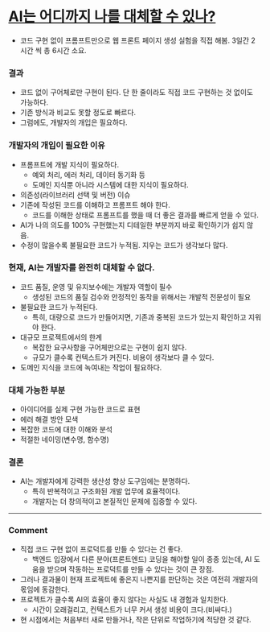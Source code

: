 # [AI는 어디까지 나를 대체할 수 있나?](https://tech.kakao.com/posts/699)

- 코드 구현 없이 프롬프트만으로 웹 프론트 페이지 생성 실험을 직접 해봄. 3일간 2시간 씩 총 6시간 소요.

### 결과
- 코드 없이 구어체로만 구현이 된다. 단 한 줄이라도 직접 코드 구현하는 것 없이도 가능하다.
- 기존 방식과 비교도 못할 정도로 빠르다.
- 그럼에도, 개발자의 개입은 필요하다.

### 개발자의 개입이 필요한 이유
- 프롬프트에 개발 지식이 필요하다.
  - 예외 처리, 에러 처리, 데이터 동기화 등
  - 도메인 지식뿐 아니라 시스템에 대한 지식이 필요하다.
- 의존성(라이브러리 선택 및 버전) 이슈
- 기존에 작성된 코드를 이해하고 프롬프트 해야 한다.
  - 코드를 이해한 상태로 프롬프트를 했을 때 더 좋은 결과를 빠르게 얻을 수 있다.
- AI가 나의 의도를 100% 구현했는지 디테일한 부분까지 바로 확인하기가 쉽지 않음.
- 수정이 많을수록 불필요한 코드가 누적됨. 지우는 코드가 생각보다 많다.

### 현재, AI는 개발자를 완전히 대체할 수 없다.
- 코드 품질, 운영 및 유지보수에는 개발자 역할이 필수
  - 생성된 코드의 품질 검수와 안정적인 동작을 위해서는 개발적 전문성이 필요
- 불필요한 코드가 누적된다.
  - 특히, 대량으로 코드가 만들어지면, 기존과 중복된 코드가 있는지 확인하고 지워야 한다.
- 대규모 프로젝트에서의 한계
  - 복잡한 요구사항을 구어체만으로는 구현이 쉽지 않다.
  - 규모가 클수록 컨텍스트가 커진다. 비용이 생각보다 클 수 있다.
- 도메인 지식을 코드에 녹여내는 작업이 필요하다.

### 대체 가능한 부분
- 아이디어를 실제 구현 가능한 코드로 표현
- 에러 해결 방안 모색
- 복잡한 코드에 대한 이해와 분석
- 적절한 네이밍(변수명, 함수명)

### 결론
- AI는 개발자에게 강력한 생산성 향상 도구임에는 분명하다.
  - 특히 반복적이고 구조화된 개발 업무에 효율적이다.
  - 개발자는 더 창의적이고 본질적인 문제에 집중할 수 있다.

---

### Comment
- 직접 코드 구현 없이 프로덕트를 만들 수 있다는 건 좋다.
  - 백엔드 입장에서 다른 분야(프론트엔드) 코딩을 해야할 일이 종종 있는데, AI 도움을 받으며 작동하는 프로덕트를 만들 수 있다는 것이 큰 장점.
- 그러나 결과물이 현재 프로젝트에 좋은지 나쁜지를 판단하는 것은 여전히 개발자의 몫임에 동감한다.
- 프로젝트가 클수록 AI의 효율이 좋지 않다는 사실도 내 경험과 일치한다.
  - 시간이 오래걸리고, 컨텍스트가 너무 커서 생성 비용이 크다.(비싸다.)
- 현 시점에서는 처음부터 새로 만들거나, 작은 단위로 작업하기에 적당한 것 같다.
